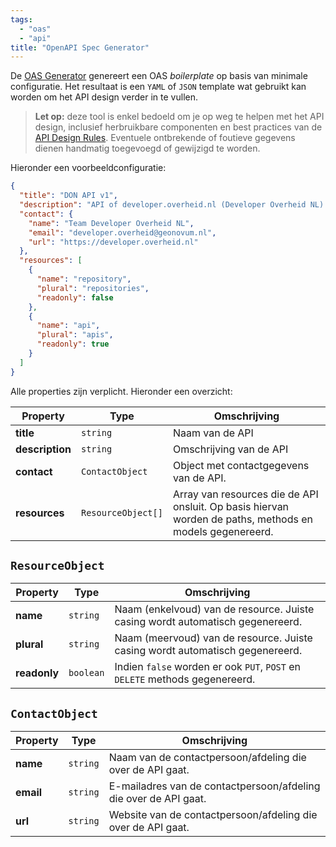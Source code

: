 ```yaml
---
tags:
  - "oas"
  - "api"
title: "OpenAPI Spec Generator"
---
```


De [OAS Generator](https://apis.developer.overheid.nl/tools/oas-generator) genereert een OAS _boilerplate_ op basis van minimale configuratie. Het resultaat is een `YAML` of `JSON` template wat gebruikt kan worden om het API design verder in te vullen.

> **Let op:** deze tool is enkel bedoeld om je op weg te helpen met het API design, inclusief herbruikbare componenten en best practices van de [API Design Rules](../standaarden/rest-api-design-rules.md). Eventuele ontbrekende of foutieve gegevens dienen handmatig toegevoegd of gewijzigd te worden.

Hieronder een voorbeeldconfiguratie:

```json
{
  "title": "DON API v1",
  "description": "API of developer.overheid.nl (Developer Overheid NL).",
  "contact": {
    "name": "Team Developer Overheid NL",
    "email": "developer.overheid@geonovum.nl",
    "url": "https://developer.overheid.nl"
  },
  "resources": [
    {
      "name": "repository",
      "plural": "repositories",
      "readonly": false
    },
    {
      "name": "api",
      "plural": "apis",
      "readonly": true
    }
  ]
}
```

Alle properties zijn verplicht. Hieronder een overzicht:

| Property        | Type               | Omschrijving                                                                                             |
| --------------- | ------------------ | -------------------------------------------------------------------------------------------------------- |
| **title**       | `string`           | Naam van de API                                                                                          |
| **description** | `string`           | Omschrijving van de API                                                                                  |
| **contact**     | `ContactObject`    | Object met contactgegevens van de API.                                                                   |
| **resources**   | `ResourceObject[]` | Array van resources die de API onsluit. Op basis hiervan worden de paths, methods en models gegenereerd. |

## `ResourceObject`

| Property     | Type      | Omschrijving                                                                   |
| ------------ | --------- | ------------------------------------------------------------------------------ |
| **name**     | `string`  | Naam (enkelvoud) van de resource. Juiste casing wordt automatisch gegenereerd. |
| **plural**   | `string`  | Naam (meervoud) van de resource. Juiste casing wordt automatisch gegenereerd.  |
| **readonly** | `boolean` | Indien `false` worden er ook `PUT`, `POST` en `DELETE` methods gegenereerd.    |

## `ContactObject`

| Property  | Type     | Omschrijving                                                     |
| --------- | -------- | ---------------------------------------------------------------- |
| **name**  | `string` | Naam van de contactpersoon/afdeling die over de API gaat.        |
| **email** | `string` | E-mailadres van de contactpersoon/afdeling die over de API gaat. |
| **url**   | `string` | Website van de contactpersoon/afdeling die over de API gaat.     |
